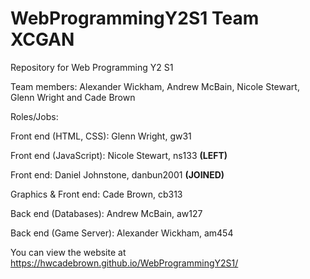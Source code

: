 # WebProgrammingY2S1 Team XCGAN
Repository for Web Programming Y2 S1

Team members: Alexander Wickham, Andrew McBain, 
Nicole Stewart, Glenn Wright and Cade Brown

Roles/Jobs:

Front end (HTML, CSS): Glenn Wright, gw31

Front end (JavaScript): Nicole Stewart, ns133 **(LEFT)**

Front end: Daniel Johnstone, danbun2001 **(JOINED)**

Graphics & Front end: Cade Brown, cb313

Back end (Databases): Andrew McBain, aw127

Back end (Game Server): Alexander Wickham, am454

You can view the website at https://hwcadebrown.github.io/WebProgrammingY2S1/
